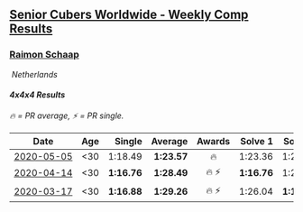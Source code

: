 <style>table {white-space: nowrap;}</style>
<link rel="stylesheet" type="text/css" href="/scw-comp/css/flags.css" />

## [Senior Cubers Worldwide - Weekly Comp Results](/scw-comp/results/)
### [Raimon Schaap](README.md)

<i class="flag flag-NL" />&nbsp;Netherlands

#### 4x4x4 Results

<span style="white-space: nowrap;">🔥 = PR average</span>, <span style="white-space: nowrap;">⚡ = PR single</span>.

| Date | Age | Single | Average | Awards | Solve 1 | Solve 2 | Solve 3 | Solve 4 | Solve 5 | Video |
| :--: | :--: | --: | --: | :--: | --: | --: | --: | --: | --: | :-- |
| [2020-05-05](../../results/2020-05-05/444.md) | <30 | 1:18.49 | **1:23.57** | 🔥 | 1:23.36 | 1:22.08 | 1:25.27 | 1:18.49 | 1:55.66 | [Desktop](https://www.facebook.com/events/557526585195168/permalink/557561768524983) / [Mobile](https://m.facebook.com/events/557526585195168?view=permalink&id=557561768524983) |
| [2020-04-14](../../results/2020-04-14/444.md) | <30 | **1:16.76** | **1:28.49** | 🔥 ⚡ | **1:16.76** | 1:26.04 | 1:28.26 | 1:31.16 | 1:36.31 | [Desktop](https://www.facebook.com/events/1400953806773430/permalink/1405207589681385) / [Mobile](https://m.facebook.com/events/1400953806773430?view=permalink&id=1405207589681385) |
| [2020-03-17](../../results/2020-03-17/444.md) | <30 | **1:16.88** | **1:29.26** | 🔥 ⚡ | 1:26.04 | **1:16.88** | 1:24.26 | 1:37.49 | 1:41.19 | [Desktop](https://www.facebook.com/events/211732526904866/permalink/214079323336853) / [Mobile](https://m.facebook.com/events/211732526904866?view=permalink&id=214079323336853) |


<!-- Global site tag (gtag.js) - Google Analytics -->
<script async src="https://www.googletagmanager.com/gtag/js?id=UA-86348435-3"></script>
<script>window.dataLayer = window.dataLayer || []; function gtag() {dataLayer.push(arguments);} gtag('js', new Date()); gtag('config', 'UA-86348435-3');</script>
